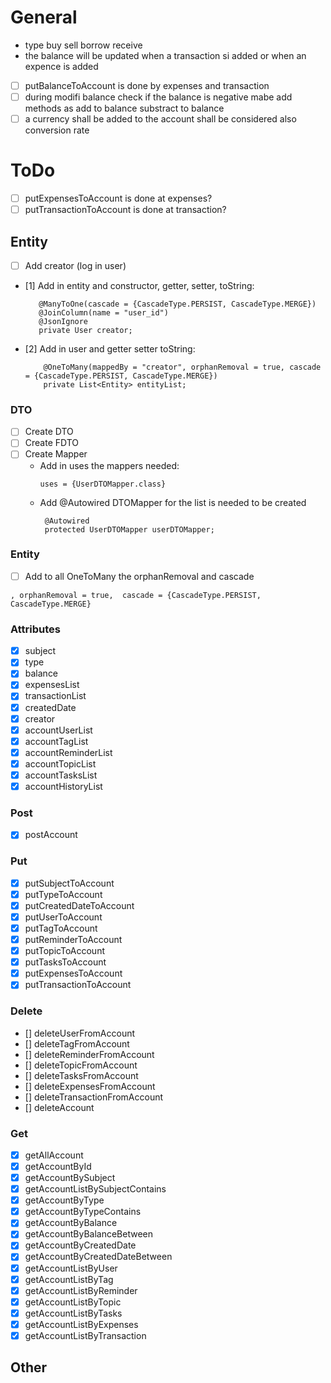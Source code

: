# General

- type buy sell borrow receive
- the balance will be updated when a transaction si added or when an expence is added
- [ ] putBalanceToAccount is done by expenses and transaction
- [ ] during modifi balance check if the balance is negative mabe add methods as add to balance substract to balance
- [ ] a currency shall be added to the account shall be considered also conversion rate

# ToDo

- [ ] putExpensesToAccount is done at expenses?
- [ ] putTransactionToAccount is done at transaction?

## Entity

- [ ] Add creator (log in user)
- [1] Add in entity and constructor, getter, setter, toString:
   ```
      @ManyToOne(cascade = {CascadeType.PERSIST, CascadeType.MERGE})
      @JoinColumn(name = "user_id")
      @JsonIgnore
      private User creator;
  ```
- [2] Add in user and getter setter toString:
  ```
      @OneToMany(mappedBy = "creator", orphanRemoval = true, cascade = {CascadeType.PERSIST, CascadeType.MERGE})
      private List<Entity> entityList;
  ```

### DTO

- [ ] Create DTO
- [ ] Create FDTO
- [ ] Create Mapper
    - Add in uses the mappers needed:
      ```
      uses = {UserDTOMapper.class}
      ```
    - Add @Autowired DTOMapper for the list is needed to be created
      ```
       @Autowired
       protected UserDTOMapper userDTOMapper;
      ```

### Entity

- [ ] Add to all OneToMany the orphanRemoval and cascade

```
, orphanRemoval = true,  cascade = {CascadeType.PERSIST, CascadeType.MERGE}
```

### Attributes

- [x] subject
- [x] type
- [x] balance
- [x] expensesList
- [x] transactionList
- [x] createdDate
- [x] creator
- [x] accountUserList
- [x] accountTagList
- [x] accountReminderList
- [x] accountTopicList
- [x] accountTasksList
- [x] accountHistoryList

### Post

- [x] postAccount

### Put

- [x] putSubjectToAccount
- [x] putTypeToAccount
- [x] putCreatedDateToAccount
- [x] putUserToAccount
- [x] putTagToAccount
- [x] putReminderToAccount
- [x] putTopicToAccount
- [x] putTasksToAccount
- [x] putExpensesToAccount
- [x] putTransactionToAccount

### Delete

- [] deleteUserFromAccount
- [] deleteTagFromAccount
- [] deleteReminderFromAccount
- [] deleteTopicFromAccount
- [] deleteTasksFromAccount
- [] deleteExpensesFromAccount
- [] deleteTransactionFromAccount
- [] deleteAccount

### Get

- [x] getAllAccount
- [x] getAccountById
- [x] getAccountBySubject
- [x] getAccountListBySubjectContains
- [x] getAccountByType
- [x] getAccountByTypeContains
- [x] getAccountByBalance
- [x] getAccountByBalanceBetween
- [x] getAccountByCreatedDate
- [x] getAccountByCreatedDateBetween
- [x] getAccountListByUser
- [x] getAccountListByTag
- [x] getAccountListByReminder
- [x] getAccountListByTopic
- [x] getAccountListByTasks
- [x] getAccountListByExpenses
- [x] getAccountListByTransaction

## Other
